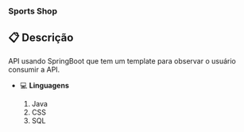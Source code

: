### Sports Shop

## :clipboard: **Descrição**
  API usando SpringBoot que tem um template para observar o usuário consumir a API.

- :computer: **Linguagens**
  
  1. Java
  2. CSS
  3. SQL
  
